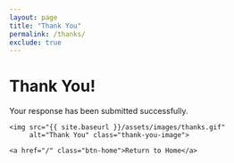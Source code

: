 ```yaml
---
layout: page
title: "Thank You"
permalink: /thanks/
exclude: true 
---
```


<div class="thank-you-container">
    <h1>Thank You!</h1>
    <p>Your response has been submitted successfully.</p>
    
    <img src="{{ site.baseurl }}/assets/images/thanks.gif" 
         alt="Thank You" class="thank-you-image">

    <a href="/" class="btn-home">Return to Home</a>
</div>
